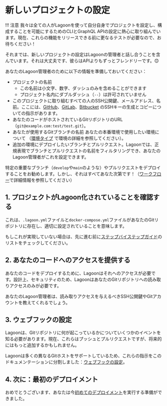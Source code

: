 # 新しいプロジェクトの設定

!!! 注意
    我々は全ての人がLagoonを使って自分自身でプロジェクトを設定し、構成することを可能にするためのCLIとGraphQL APIの設定に熱心に取り組んでいます。現在、これらの機能をリリースできる前に更なるテストが必要なので、お待ちください！

それまでは、新しいプロジェクトの設定はLagoonの管理者と話し合うことを含んでいます。それは大丈夫です、彼らはAPIよりもずっとフレンドリーです。😊

あなたのLagoon管理者のために以下の情報を準備しておいてください：

* プロジェクトの名前
  * この名前は小文字、数字、ダッシュのみを含めることができます
  * プロジェクト名内にダブルダッシュ（`--`）は許可されていません
* このプロジェクトに取り組むすべての人のSSH公開鍵、メールアドレス、名前。ここには、[GitHub](https://help.github.com/en/github/authenticating-to-github/connecting-to-github-with-ssh)、[GitLab](https://docs.gitlab.com/ee/ssh/)、[Bitbucket](https://confluence.atlassian.com/bitbucket/set-up-an-ssh-key-728138079.html) のSSHキーの生成とコピーについての指示があります。
* あなたのコードがホストされているGitリポジトリのURL（`git@example.com:test/test.git`）。
* あなたが使用するGitブランチの名前 あなたの本番環境で使用したい環境について （[環境タイプ](../concepts-advanced/environment-types.md) で環境の詳細を参照してください）。
* 追加の環境にデプロイしたいブランチとプルリクエスト。Lagoonでは、正規表現でブランチとプルリクエストの名前をフィルタリングでき、あなたのLagoon管理者がこれを設定できます。

特定の重要なブランチ（`develop`や`main`のような）やプルリクエストをデプロイすることをお勧めします。しかし、それはすべてあなた次第です！（[ワークフロー](../concepts-advanced/workflows.md)で詳細情報を参照してください）

## 1. プロジェクトがLagoon化されていることを確認する

これは、`.lagoon.yml`ファイルと`docker-compose.yml`ファイルがあなたのGitリポジトリに存在し、適切に設定されていることを意味します。

もしこれが実現していない場合は、先に進む前に[ステップバイステップガイド](index.md#step-by-step-guides)のリストをチェックしてください。

## 2. あなたのコードへのアクセスを提供する

あなたのコードをデプロイするために、Lagoonはそれへのアクセスが必要です。設計上、セキュリティのため、LagoonはあなたのGitリポジトリへの読み取りアクセスのみが必要です。

あなたのLagoon管理者は、読み取りアクセスを与えるべきSSH公開鍵やGitアカウントを教えてくれるでしょう。

## 3. ウェブフックの設定

Lagoonは、Gitリポジトリに何が起こっているかについていくつかのイベントを知る必要があります。現在、これらはプッシュとプルリクエストですが、将来的にはもっと追加するかもしれません。

Lagoonは多くの異なるGitホストをサポートしているため、これらの指示をこのドキュメンテーションに分割しました：[ウェブフックの設定](configure-webhooks.md)。

## 4. 次に：最初のデプロイメント

おめでとうございます、あなたは今[初めてのデプロイメント](first-deployment.md)を実行する準備ができました。